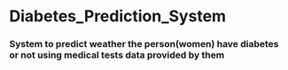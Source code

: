 # Diabetes_Prediction_System
### System to predict weather the person(women) have diabetes or not using medical tests data provided by them
